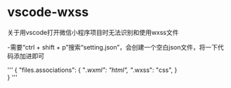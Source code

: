 # vscode-wxss
关于用vscode打开微信小程序项目时无法识别和使用wxss文件

-需要“ctrl + shift + p”搜索“setting.json”，会创建一个空白json文件，将一下代码添加进即可

'''
{
    "files.associations": {
        "*.wxml": "html",
        "*.wxss": "css",
    }    
}
'''
